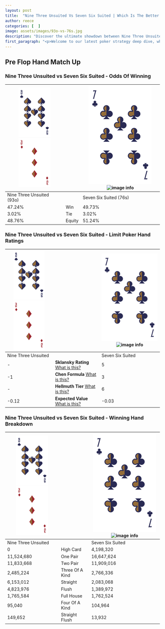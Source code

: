 ```yaml
---
layout: post
title:  "Nine Three Unsuited Vs Seven Six Suited | Which Is The Better Hand In Poker? A Complete Guide"
author: reece
categories: [  ]
image: assets/images/93o-vs-76s.jpg
description: "Discover the ultimate showdown between Nine Three Unsuited and Seven Six Suited in poker! Uncover the odds, strategies, and scenarios where one hand triumphs over the other. Get ready to up your poker game with this thrilling analysis."
first_paragraph: "<p>Welcome to our latest poker strategy deep dive, where we're pitting two distinct hands against each other in a high-stakes showdown: Nine Three Unsuited vs Seven Six Suited.</p><p>In the dynamic world of poker, every decision counts, and knowing which hand holds the upper hand is key to your success at the table.</p><p>In this article, we'll dissect these two hands, explore the scenarios where one dominates the other, and equip you with the knowledge to make strategic choices that can tip the odds in your favor.</p><p>Get ready to unravel the intriguing dynamics of these poker hands and elevate your game to new heights.</p>"
---
```




[comment]: # (sp0)

## Pre Flop Hand Match Up

<div class="table hand-ratings" markdown="1"> 



### Nine Three Unsuited vs Seven Six Suited - Odds Of Winning


    
| ![image info](assets/images/hand1/9.png) ![image info](assets/images/hand1/3o.png) |  | ![image info](assets/images/hand2/7.png) ![image info](assets/images/hand2/6s.png) |
| -------- | -------- | -------- |
| Nine Three Unsuited (93o) |  | Seven Six Suited (76s) |
| 47.24% | Win | 49.73% |
| 3.02% | Tie | 3.02% |
| 48.76% | Equity | 51.24% |




[comment]: # (sp1)



### Nine Three Unsuited vs Seven Six Suited - Limit Poker Hand Ratings


    
| ![image info](assets/images/hand1/9.png) ![image info](assets/images/hand1/3o.png) |  | ![image info](assets/images/hand2/7.png) ![image info](assets/images/hand2/6s.png) |
| -------- | -------- | -------- |
| Nine Three Unsuited |  | Seven Six Suited |
| - | **Sklansky Rating** [What is this?](/sklansky-rating-explained) | 5 |
| -1 | **Chen Formula** [What is this?](/chen-formula-explained) | 3 |
| - | **Hellmuth Tier** [What is this?](/Hellmuth-tier-explained) | 6 |
| -0.12 | **Expected Value** [What is this?](/expected-value-explained) | -0.03 |




[comment]: # (sp2)



### Nine Three Unsuited vs Seven Six Suited - Winning Hand Breakdown


    
| ![image info](assets/images/hand1/9.png) ![image info](assets/images/hand1/3o.png) |  | ![image info](assets/images/hand2/7.png) ![image info](assets/images/hand2/6s.png) |
| -------- | -------- | -------- |
| Nine Three Unsuited |  | Seven Six Suited |
| 0 | High Card | 4,198,320 |
| 11,524,680 | One Pair | 16,647,624 |
| 11,833,668 | Two Pair | 11,909,016 |
| 2,485,224 | Three Of A Kind | 2,766,336 |
| 6,153,012 | Straight | 2,083,068 |
| 4,823,976 | Flush | 1,389,972 |
| 1,765,584 | Full House | 1,762,524 |
| 95,040 | Four Of A Kind | 104,964 |
| 149,652 | Straight Flush | 13,932 |




[comment]: # (sp3)



</div>

[comment]: # (sp4)



[comment]: # (sp5)

